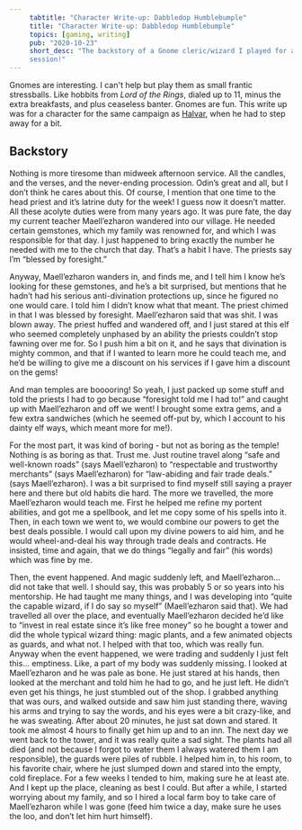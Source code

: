 ```yaml
---
     tabtitle: "Character Write-up: Dabbledop Humblebumple"
     title: "Character Write-up: Dabbledop Humblebumple"
     topics: [gaming, writing]
     pub: "2020-10-23"
     short_desc: "The backstory of a Gnome cleric/wizard I played for a single
     session!"
---
```


Gnomes are interesting. I can't help but play them as small frantic stressballs.
Like hobbits from _Lord of the Rings_, dialed up to 11, minus the extra
breakfasts, and plus ceaseless banter. Gnomes are fun. This write up was for a
character for the same campaign as [Halvar](/2018/01/27/halvar.html), when he had
to step away for a bit.

## Backstory

Nothing is more tiresome than midweek afternoon service. All the candles, and
the verses, and the never-ending procession. Odin’s great and all, but I don’t
think he cares about this. Of course, I mention that one time to the head priest
and it’s latrine duty for the week! I guess now it doesn’t matter. All these
acolyte duties were from many years ago. It was pure fate, the day my current
teacher Maell’ezharon wandered into our village. He needed certain gemstones,
which my family was renowned for, and which I was responsible for that day. I
just happened to bring exactly the number he needed with me to the church that
day. That’s a habit I have. The priests say I’m “blessed by foresight.”

Anyway, Maell’ezharon wanders in, and finds me, and I tell him I know he’s
looking for these gemstones, and he’s a bit surprised, but mentions that he
hadn’t had his serious anti-divination protections up, since he figured no one
would care. I told him I didn’t know what that meant. The priest chimed in that
I was blessed by foresight. Maell’ezharon said that was shit. I was blown away.
The priest huffed and wandered off, and I just stared at this elf who seemed
completely unphased by an ability the priests couldn’t stop fawning over me for.
So I push him a bit on it, and he says that divination is mighty common, and
that if I wanted to learn more he could teach me, and he’d be willing to give me
a discount on his services if I gave him a discount on the gems!

And man temples are booooring! So yeah, I just packed up some stuff and told the
priests I had to go because “foresight told me I had to!” and caught up with
Maell’ezharon and off we went! I brought some extra gems, and a few extra
sandwiches (which he seemed off-put by, which I account to his dainty elf ways,
which meant more for me!).

For the most part, it was kind of boring - but not as boring as the temple!
Nothing is as boring as that. Trust me. Just routine travel along “safe and
well-known roads” (says Maell’ezharon) to “respectable and trustworthy
merchants” (says Maell’ezharon) for “law-abiding and fair trade deals.” (says
Maell’ezharon). I was a bit surprised to find myself still saying a prayer here
and there but old habits die hard. The more we travelled, the more Maell’ezharon
would teach me. First he helped me refine my portent abilities, and got me a
spellbook, and let me copy some of his spells into it. Then, in each town we
went to, we would combine our powers to get the best deals possible. I would
call upon my divine powers to aid him, and he would wheel-and-deal his way
through trade deals and contracts. He insisted, time and again, that we do
things “legally and fair” (his words) which was fine by me.

Then, the event happened. And magic suddenly left, and Maell’ezharon… did not
take that well. I should say, this was probably 5 or so years into his
mentorship. He had taught me many things, and I was developing into “quite the
capable wizard, if I do say so myself” (Maell’ezharon said that). We had
travelled all over the place, and eventually Maell’ezharon decided he’d like to
“invest in real estate since it’s like free money” so he bought a tower and did
the whole typical wizard thing: magic plants, and a few animated objects as
guards, and what not. I helped with that too, which was really fun. Anyway when
the event happened, we were trading and suddenly I just felt this… emptiness.
Like, a part of my body was suddenly missing. I looked at Maell’ezharon and he
was pale as bone. He just stared at his hands, then looked at the merchant and
told him he had to go, and he just left. He didn’t even get his things, he just
stumbled out of the shop. I grabbed anything that was ours, and walked outside
and saw him just standing there, waving his arms and trying to say the words,
and his eyes were a bit crazy-like, and he was sweating. After about 20 minutes,
he just sat down and stared. It took me almost 4 hours to finally get him up and
to an inn. The next day we went back to the tower, and it was really quite a sad
sight. The plants had all died (and not because I forgot to water them I always
watered them I am responsible), the guards were piles of rubble. I helped him
in, to his room, to his favorite chair, where he just slumped down and stared
into the empty, cold fireplace. For a few weeks I tended to him, making sure he
at least ate. And I kept up the place, cleaning as best I could. But after a
while, I started worrying about my family, and so I hired a local farm boy to
take care of Maell’ezharon while I was gone (feed him twice a day, make sure he
uses the loo, and don’t let him hurt himself).
